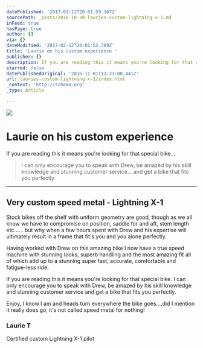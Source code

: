 ```yaml
---
datePublished: '2017-02-12T20:01:59.367Z'
sourcePath: _posts/2016-10-30-lauries-custom-lightning-x-1.md
inFeed: true
hasPage: true
author: []
via: {}
dateModified: '2017-02-12T20:01:52.389Z'
title: 'Laurie on his custom experience '
publisher: {}
description: If you are reading this it means you're looking for that special bike…
starred: false
datePublishedOriginal: '2016-11-01T13:33:00.441Z'
url: lauries-custom-lightning-x-1/index.html
_context: 'http://schema.org'
_type: Article

---
```

![](https://the-grid-user-content.s3-us-west-2.amazonaws.com/ba289a6f-396d-4517-b60b-78f0fd15833f.jpg)

# Laurie on his custom experience 

If you are reading this it means you're looking for that special bike...

> I can only encourage you to speak with Drew, be amazed by his skill knowledge and stunning customer service... and get a bike that fits you perfectly

---

## Very custom speed metal - Lightning X-1

Stock bikes off the shelf with uniform geometry are good, though as we all know we have to compromise on position, saddle for and aft, stem length etc...... but why when a few hours spent with Drew and his expertise will ultimately result in a frame that fit's you and you alone perfectly.

Having worked with Drew on this amazing bike I now have a true speed machine with stunning looks, superb handling and the most amazing fit all of which add up to a stunning super fast, accurate, comfortable and fatigue-less ride.

If you are reading this it means you're looking for that special bike. I can only encourage you to speak with Drew, be amazed by his skill knowledge and stunning customer service and get a bike that fits you perfectly.

Enjoy, I know I am and heads turn everywhere the bike goes....did I mention it really does go, it's not called speed metal for nothing!

### Laurie T  
Certified custom Lightning X-1 pilot